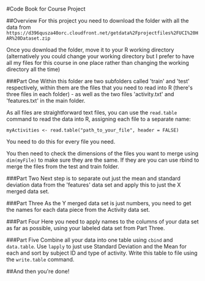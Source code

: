#Code Book for Course Project

##Overview
For this project you need to download the folder with all the data from 
`https://d396qusza40orc.cloudfront.net/getdata%2Fprojectfiles%2FUCI%20HAR%20Dataset.zip`

Once you download the folder, move it to your R working directory (alternatively you could change your working directory but I prefer to have all my files for this course in one place rather than changing the working directory all the time)

###Part One
Within this folder are two subfolders called 'train' and 'test' respectively, within them are the files that you need to read into R (there's three files in each folder) - as well as the two files 'activity.txt' and 'features.txt' in the main folder.

As all files are straightforward text files, you can use the `read.table` command to read the data into R, assigning each file to a separate name:

`myActivities <- read.table("path_to_your_file", header = FALSE)`

You need to do this for every file you need.

You then need to check the dimensions of the files you want to merge using `dim(myFile)` to make sure they are the same. If they are you can use rbind to merge the files from the test and train folder.

###Part Two
Next step is to separate out just the mean and standard deviation data from the 'features' data set and apply this to just the X merged data set.

###Part Three
As the Y merged data set is just numbers, you need to get the names for each data piece from the Activity data set.

###Part Four
Here you need to apply names to the columns of your data set as far as possible, using your labeled data set from Part Three. 

###Part Five
Combine all your data into one table using `cbind` and `data.table`. Use `lapply` to just use Standard Deviation and the Mean for each and sort by subject ID and type of activity. Write this table to file using the `write.table` command.

##And then you're done!